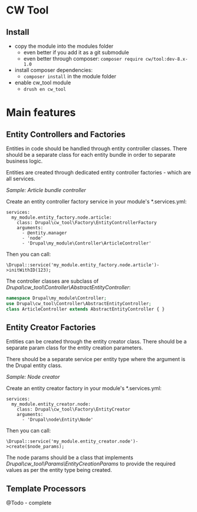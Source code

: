 CW Tool
=======


Install
-------

* copy the module into the modules folder
    * even better if you add it as a git submodule
    * even better through composer: ```composer require cw/tool:dev-8.x-1.0```
* install composer dependencies:
    * ```composer install``` in the module folder
* enable cw_tool module
    * ```drush en cw_tool```


# Main features


Entity Controllers and Factories
--------------------------------

Entities in code should be handled through entity controller classes. There should be a separate class for each entity bundle in order to separate business logic.

Entities are created through dedicated entity controller factories - which are all services.
 
*Sample: Article bundle controller*

Create an entity controller factory service in your module's \*.services.yml:

```YML
services:
  my_module.entity_factory.node.article:
    class: Drupal\cw_tool\Factory\EntityControllerFactory
    arguments:
      - @entity.manager
      - 'node'
      - 'Drupal\my_module\Controller\ArticleController'
```

Then you can call: 

    \Drupal::service('my_module.entity_factory.node.article')->initWithID(123);

The controller classes are subclass of *Drupal\cw_tool\Controller\AbstractEntityController*:

```PHP
namespace Drupal\my_module\Controller;
use Drupal\cw_tool\Controller\AbstractEntityController;
class ArticleController extends AbstractEntityController { }
```

Entity Creator Factories
------------------------

Entities can be created through the entity creator class. There should be a separate param class for the entity creation parameters.

There should be a separate service per entity type where the argument is the Drupal entity class.

*Sample: Node creator*

Create an entity creator factory in your module's \*.services.yml:

```YML
services:
  my_module.entity_creator.node:
    class: Drupal\cw_tool\Factory\EntityCreator
    arguments:
      - 'Drupal\node\Entity\Node'
```

Then you can call:

    \Drupal::service('my_module.entity_creator.node')->create($node_params);

The node params should be a class that implements *Drupal\cw_tool\Params\EntityCreationParams* to provide the required values as per the entity type being created.


Template Processors
-------------------

@Todo - complete
